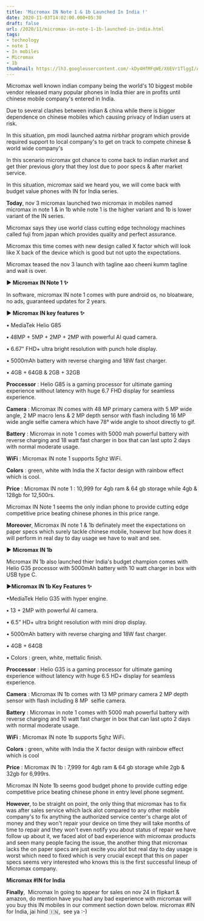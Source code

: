 ```yaml
---
title: 'Micromax IN Note 1 & 1b Launched In India !'
date: 2020-11-03T14:02:00.000+05:30
draft: false
url: /2020/11/micromax-in-note-1-1b-launched-in-india.html
tags: 
- technology
- note 1
- In mobiles
- Micromax
- 1b
thumbnail: https://lh3.googleusercontent.com/-kDy4HfMFqWE/X6EVr1TlggI/AAAAAAAACFg/j1KGWoNPMiYS14_tAzH9_dhIvOEYmHBpwCLcBGAsYHQ/s1600/1604392365969911-0.png
---
```


  

Micromax well known indian company being the world's 10 biggest mobile vendor released many popular phones in India thier are in profits until chinese mobile company's entered in India.

  

Due to several clashes between indian & china while there is bigger dependence on chinese mobiles which causing privacy of Indian users at risk.

  

In this situation, pm modi launched aatma nirbhar program which provide required support to local company's to get on track to compete chinese & world wide company's 

  

In this scenario micromax got chance to come back to indian market and get thier previous glory that they lost due to poor specs & after market service.

  

In this situation, micromax said we heard you, we will come back with budget value phones with IN for India series.

  

**Today**, nov 3 micromax launched two micromax in mobiles named micromax in note 1 & in 1b while note 1 is the higher variant and 1b is lower variant of the IN series.

  

Micromax says they use world class cutting edge technology machines called fuji from japan which provides quality and perfect assurance.

  

Micromax this time comes with new design called X factor which will look like X back of the device which is good but not upto the expectations.

  

Micromax teased the nov 3 launch with tagline aao cheeni kumm tagline and wait is over.  

**▶ Micromax IN Note 1 ✨**

  

In software, micromax IN note 1 comes with pure android os, no bloatware, no ads, guaranteed updates for 2 years.

  

**▶ Micromax IN key features ✨**  

•  MediaTek Helio G85

  

**•** 48MP + 5MP + 2MP + 2MP with powerful AI quad camera.

  

• 6.67" FHD+ ultra bright resolution with punch hole display.

  

• 5000mAh battery with reverse charging and 18W fast charger.

  

• 4GB + 64GB & 2GB + 32GB

  

**Proccessor** : Helio G85 is a gaming processor for ultimate gaming experience without latency with huge 6.7 FHD display for seamless experience.

  

**Camera** : Micromax IN comes with 48 MP primary camera with 5 MP wide angle, 2 MP macro lens & 2 MP depth sensor with flash including 16 MP wide angle selfie camera which have 78° wide angle to shoot directly to gif.

  

**Battery** : Micromax in note 1 comes with 5000 mah powerful battery with reverse charging and 18 watt fast charger in box that can last upto 2 days with normal moderate usage.

  

**WiFi** : Micromax IN note 1 supports 5ghz WiFi.  

  

**Colors** : green, white with India the X factor design with rainbow effect which is cool.  

  

**Price** : Micromax IN note 1 : 10,999 for 4gb ram & 64 gb storage while 4gb & 128gb for 12,500rs.

  

Micromax IN Note 1 seems the only indian phone to provide cutting edge competitive price beating chinese phones in this price range.

  

**Moreover**, Micromax IN note 1 & 1b definately meet the expectations on paper specs which surely tackle chinese mobile, however but how does it will perform in real day to day usage we have to wait and see.

  

**▶ Micromax IN 1b**  

Micromax IN 1b also launched thier India's budget champion comes with Helio G35 processor with 5000mAh battery with 10 watt charger in box with USB type C.

  

**▶Micromax IN 1b Key Features ✨**  

•MediaTek Helio G35 with hyper engine.

  

**•** 13 + 2MP with powerful AI camera.

  

• 6.5" HD+ ultra bright resolution with mini drop display.

  

• 5000mAh battery with reverse charging and 18W fast charger.

  

• 4GB + 64GB 

  

• Colors : green, white, mettalic finish.

  

**Proccessor** : Helio G35 is a gaming processor for ultimate gaming experience without latency with huge 6.5 HD+ display for seamless experience.

  

**Camera** : Micromax IN 1b comes with 13 MP primary camera 2 MP depth sensor with flash including 8 MP  selfie camera.

  

**Battery** : Micromax in note 1 comes with 5000 mah powerful battery with reverse charging and 10 watt fast charger in box that can last upto 2 days with normal moderate usage.

  

**WiFi** : Micromax IN note 1b supports 5ghz WiFi.  

  

**Colors** : green, white with India the X factor design with rainbow effect which is cool

  

**Price** : Micromax IN 1b : 7,999 for 4gb ram & 64 gb storage while 2gb & 32gb for 6,999rs.  

  

Micromax IN Note 1b seems good budget phone to provide cutting edge competitive price beating chinese phone in entry level phone segment.  

  

**However**, to be straight on point, the only thing that micromax has to fix was after sales service which lack alot compared to any other mobile company's to fix anything the authorized service center's charge alot of money and they won't repair your device on time they will take months of time to repair and they won't even notify you about status of repair we have follow up about it, we faced alot of bad experience with micromax products and seen many people facing the issue, the another thing that micromax lacks the on paper specs are just excite you alot but real day to day usage is worst which need to fixed which is very crucial except that this on paper specs seems very interested who knows this is the first successful lineup of Micromax company.

  

**Micromax #IN for India**

  

**Finally**,  Micromax In going to appear for sales on nov 24 in flipkart & amazon, do mention have you had any bad experience with micromax will you buy this IN mobiles in our comment section down below. micromax #IN for India, jai hind 🇮🇳,  see ya :-)